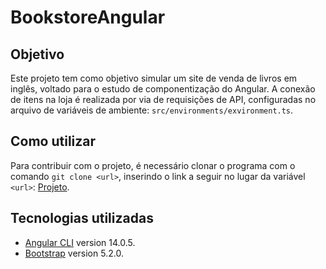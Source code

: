 # BookstoreAngular
## Objetivo
Este projeto tem como objetivo simular um site de venda de livros em inglês, voltado para o estudo de componentização do Angular. A conexão de itens na loja é realizada por via de requisições de API, configuradas no arquivo de variáveis de ambiente: `src/environments/exvironment.ts`. 

## Como utilizar
Para contribuir com o projeto, é necessário clonar o programa com o comando `git clone <url>`, inserindo o link a seguir no lugar da variável `<url>`: [Projeto](https://github.com/GuilhermeC-42/bookstore-angular).

## Tecnologias utilizadas
- [Angular CLI](https://github.com/angular/angular-cli) version 14.0.5.
- [Bootstrap](https://getbootstrap.com/docs/5.2/getting-started/introduction/) version 5.2.0.

